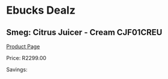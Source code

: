 
# Ebucks Dealz
## Smeg: Citrus Juicer - Cream CJF01CREU
[Product Page](https://www.ebucks.com/web/shop/productSelected.do?prodId=1197889683&catId=1196428103)

Price: R2299.00

Savings: 


	